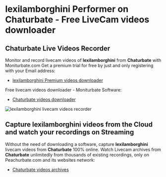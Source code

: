 # lexilamborghini Performer on Chaturbate - Free LiveCam videos downloader

## Chaturbate Live Videos Recorder

Monitor and record livecam videos of **lexilamborghini** from **Chaturbate** with Moniturbate.com
Get a premium trial for free by just and only registering with your Email address:
* [lexilamborghini Premium videos downloader](https://moniturbate.com/request-demo-licence-key.html)

Free livecam videos downloader - Moniturbate Software:
* [Chaturbate videos downloader](https://moniturbate.com/moniturbate-download-software.html)

![lexilamborghini livecam videos recorder](https://peachurnet.com/templates/moniturbate-software.png)


## Capture lexilamborghini videos from the Cloud and watch your recordings on Streaming

Without the need of downloading a software, capture **lexilamborghini** livecam videos from **Chaturbate** 100% online.
Watch Livecam archives from **Chaturbate** unlimitedly from thousands of existing recordings, only on Peachurbate.com and its websites network:
* [Chaturbate videos archives](https://peachurnet.com/)